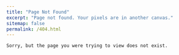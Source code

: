 ```yaml
---
title: "Page Not Found"
excerpt: "Page not found. Your pixels are in another canvas."
sitemap: false
permalink: /404.html
---
```


    Sorry, but the page you were trying to view does not exist.